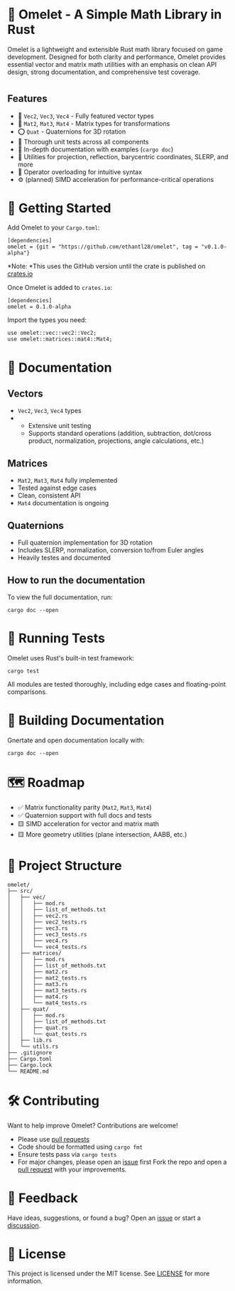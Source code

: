 # 🥚 Omelet - A Simple Math Library in Rust

Omelet is a lightweight and extensible Rust math library focused on game development. Designed for both clarity and performance, Omelet provides essential vector and matrix math utilities with an emphasis on clean API design, strong documentation, and comprehensive test coverage.

# 
## Features
* 🧮 `Vec2`, `Vec3`, `Vec4` - Fully featured vector types
* 🧊 `Mat2`, `Mat3`, `Mat4` - Matrix types for transformations
* ⭕ `Quat` - Quaternions for 3D rotation
* 📝 Thorough unit tests across all components
* 📃 In-depth documentation with examples (`cargo doc`)
* 📐 Utilities for projection, reflection, barycentric coordinates, SLERP, and more
* 🔄 Operator overloading for intuitive syntax
* ⚙️ (planned) SIMD acceleration for performance-critical operations

#

# 🚀 Getting Started
Add Omelet to your `Cargo.toml`:
```
[dependencies]
omelet = {git = "https://github.com/ethantl28/omelet", tag = "v0.1.0-alpha"}
```
*Note: *This uses the GitHub version until the crate is published on [crates.io](https://crates.io/crates/omelet)

Once Omelet is added to `crates.io`:
```
[dependencies]
omelet = 0.1.0-alpha
```

Import the types you need:
```
use omelet::vec::vec2::Vec2;
use omelet::matrices::mat4::Mat4;
```

#
# 📃 Documentation
## Vectors
* `Vec2`, `Vec3`, `Vec4` types
* * Extensive unit testing
  * Supports standard operations (addition, subtraction, dot/cross product, normalization, projections, angle calculations, etc.)
  
## Matrices
* `Mat2`, `Mat3`, `Mat4` fully implemented
* Tested against edge cases
* Clean, consistent API
* `Mat4` documentation is ongoing

## Quaternions
* Full quaternion implementation for 3D rotation
* Includes SLERP, normalization, conversion to/from Euler angles
* Heavily testes and documented

## How to run the documentation
To view the full documentation, run:
```
cargo doc --open
```

#
# 📝 Running Tests
Omelet uses Rust's built-in test framework:
```
cargo test
```
All modules are tested thoroughly, including edge cases and floating-point comparisons.

#
# 📔 Building Documentation
Gnertate and open documentation locally with:
```
cargo doc --open
```

#
# 🗺️ Roadmap

* ✅ Matrix functionality parity (`Mat2`, `Mat3`, `Mat4`)
* ✅ Quaternion support with full docs and tests
* 🟨 SIMD acceleration for vector and matrix math
* 🟨 More geometry utilities (plane intersection, AABB, etc.)

#
# 📁 Project Structure
```
omelet/
├── src/
│   ├── vec/
│   │   ├── mod.rs
│   │   ├── list_of_methods.txt
│   │   ├── vec2.rs   
│   │   ├── vec2_tests.rs
│   │   ├── vec3.rs
│   │   ├── vec3_tests.rs
│   │   ├── vec4.rs
│   │   └── vec4_tests.rs
│   ├── matrices/
│   │   ├── mod.rs
│   │   ├── list_of_methods.txt
│   │   ├── mat2.rs   
│   │   ├── mat2_tests.rs
│   │   ├── mat3.rs
│   │   ├── mat3_tests.rs
│   │   ├── mat4.rs
│   │   └── mat4_tests.rs
│   ├── quat/
│   │   ├── mod.rs
│   │   ├── list_of_methods.txt
│   │   ├── quat.rs   
│   │   └── quat_tests.rs
│   ├── lib.rs
│   └── utils.rs
├── .gitignore
├── Cargo.toml
├── Cargo.lock
└── README.md
```

#
# 🛠️ Contributing
Want to help improve Omelet? Contributions are welcome!
* Please use [pull requests](https://github.com/Ethantl28/Omelet/pulls)
* Code should be formatted using `cargo fmt`
* Ensure tests pass via `cargo tests`
* For major changes, please open an [issue](https://github.com/Ethantl28/Omelet/issues) first
Fork the repo and open a [pull request](https://github.com/Ethantl28/Omelet/pulls) with your improvements.

#
# 💭 Feedback
Have ideas, suggestions, or found a bug? Open an [issue](https://github.com/Ethantl28/Omelet/issues) or start a [discussion](https://github.com/Ethantl28/Omelet/discussions/). 

#
# 📎 License
This project is licensed under the MIT license. See [LICENSE](https://github.com/Ethantl28/Omelet/blob/main/LICENSE) for more information.
